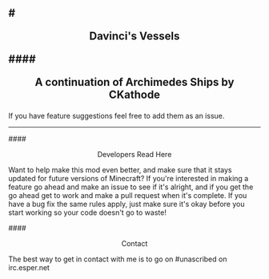#<p style='text-align: center;'>Davinci's Vessels</p>
####<p style='text-align: center;'>A continuation of Archimedes Ships by CKathode</p>
---

If you have feature suggestions feel free to add them as an issue.

---

####<p style='text-align: center;'>Developers Read Here</p>

Want to help make this mod even better, and make sure that it stays updated for future versions of Minecraft? If you're interested in making a feature go ahead and make an issue to see if it's alright, and if you get the go ahead get to work and make a pull request when it's complete. If you have a bug fix the same rules apply, just make sure it's okay before you start working so your code doesn't go to waste!

####<p style='text-align: center;'>Contact</p>

The best way to get in contact with me is to go on #unascribed on irc.esper.net
